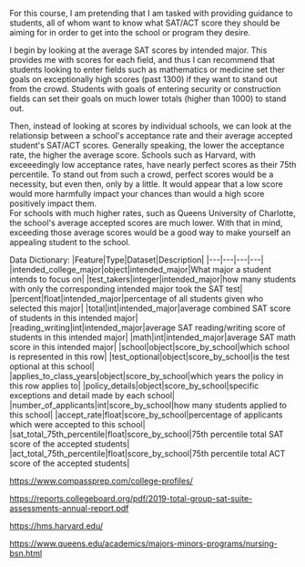 For this course, I am pretending that I am tasked with providing guidance to students, all of whom want to know what SAT/ACT score they should be aiming for in order to get into the school or program they desire.

I begin by looking at the average SAT scores by intended major.  This provides me with scores for each field, and thus I can recommend that students looking to enter fields such as mathematics or medicine set ther goals on exceptionally high scores (past 1300) if they want to stand out from the crowd.  Students with goals of entering security or construction fields can set their goals on much lower totals (higher than 1000) to stand out.  

Then, instead of looking at scores by individual schools, we can look at the relationsip between a school's acceptance rate and their average accepted student's SAT/ACT scores.  Generally speaking, the lower the acceptance rate, the higher the average score.  Schools such as Harvard, with exceeedingly low acceptance rates, have nearly perfect scores as their 75th percentile.  To stand out from such a crowd, perfect scores would be a necessity, but even then, only by a little.  It would appear that a low score would more harmfully impact your chances than would a high score positively impact them.  
For schools with much higher rates, such as Queens University of Charlotte, the school's average accepted scores are much lower.  With that in mind, exceeding those average scores would be a good way to make yourself an appealing student to the school.

Data Dictionary:
|Feature|Type|Dataset|Description|
|---|---|---|---|
|intended_college_major|object|intended_major|What major a student intends to focus on| 
|test_takers|integer|intended_major|how many students with only the corresponding intended major took the SAT test|
|percent|float|intended_major|percentage of all students given who selected this major|
|total|int|intended_major|average combined SAT score of students in this intended major|
|reading_writing|int|intended_major|average SAT reading/writing score of students in this intended major|
|math|int|intended_major|average SAT math score in this intended major|
|school|object|score_by_school|which school is represented in this row|
|test_optional|object|score_by_school|is the test optional at this school|
|applies_to_class_years|object|score_by_school|which years the policy in this row applies to|
|policy_details|object|score_by_school|specific exceptions and detail made by each school|
|number_of_applicants|int|score_by_school|how many students applied to this school|
|accept_rate|float|score_by_school|percentage of applicants which were accepted to this school|
|sat_total_75th_percentile|float|score_by_school|75th percentile total SAT score of the accepted students|
|act_total_75th_percentile|float|score_by_school|75th percentile total ACT score of the accepted students|

https://www.compassprep.com/college-profiles/

https://reports.collegeboard.org/pdf/2019-total-group-sat-suite-assessments-annual-report.pdf

https://hms.harvard.edu/

https://www.queens.edu/academics/majors-minors-programs/nursing-bsn.html
